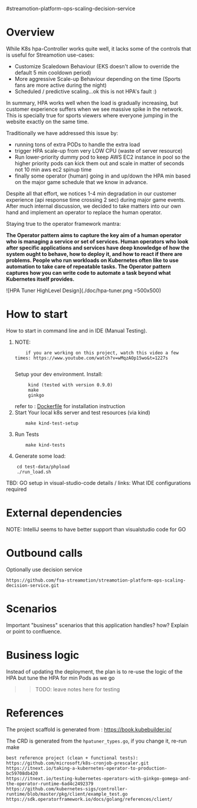 #streamotion-platform-ops-scaling-decision-service

# Overview

While K8s hpa-Controller works quite well, it lacks some of the controls that is useful for Streamotion use-cases:
* Customize Scaledown Behaviour (EKS doesn't allow to override the default 5 min cooldown period)
* More aggressive Scale-up Behaviour depending on the time (Sports fans are more active during the night)
* Scheduled / predictive scaling...ok this is not HPA's fault :)

In summary, HPA works well when the load is gradually increasing, but customer experience suffers when we see massive spike in the network. This is specially true for sports viewers where everyone jumping in the website exactly on the same time. 

Traditionally we have addressed this issue by:
* running tons of extra PODs to handle the extra load
* trigger HPA scale-up from very LOW CPU (waste of server resource)
* Run lower-priority dummy pod to keep AWS EC2 instance in pool so the higher priority pods can kick them out and scale in matter of seconds not 10 min aws ec2 spinup time
* finally some operator (human) going in and up/down the HPA min based on the major game schedule that we know in advance.
     
Despite all that effort, we notices 1-4 min degradation in our customer experience (api response time crossing 2 sec) during major game events. After much internal discussion, we decided to take matters into our own hand and implement an operator to replace the human operator. 

Staying true to the operator framework mantra: 

**The Operator pattern aims to capture the key aim of a human operator who is managing a service or set of services. Human operators who look after specific applications and services have deep knowledge of how the system ought to behave, how to deploy it, and how to react if there are problems.
People who run workloads on Kubernetes often like to use automation to take care of repeatable tasks. The Operator pattern captures how you can write code to automate a task beyond what Kubernetes itself provides.**


![HPA Tuner HighLevel Design](./doc/hpa-tuner.png =500x500)



# How to start
How to start in command line and in IDE (Manual Testing).

1.
    NOTE: 
    ```
        if you are working on this project, watch this video a few times: https://www.youtube.com/watch?v=wMqzAOp15wo&t=1227s
        
    ``` 
   Setup your dev environment. Install:     
   ```
        kind (tested with version 0.9.0)
        make 
        ginkgo
    ```
    refer to : [Dockerfile](doc/docker-builders/Dockerfile-dind-kubernetes-container) for installation instruction
1. Start Your local k8s server and test resources (via kind)
    ```
        make kind-test-setup
    ```
1. Run Tests
    ```
        make kind-tests
    ```
1. Generate some load:
```
    cd test-data/phpload
    ./run_load.sh 
```

TBD: GO setup in visual-studio-code details / links: What IDE configurations required 

# External dependencies

NOTE: IntelliJ seems to have better support than visualstudio code for GO

# Outbound calls
Optionally use decision service
```
https://github.com/fsa-streamotion/streamotion-platform-ops-scaling-decision-service.git
```

# Scenarios
Important "business" scenarios that this application handles? how? Explain or point to confluence.

# Business logic
        
Instead of updating the deployment, the plan is to re-use the logic of the HPA but tune the HPA for 
min Pods as we go

>> TODO: leave notes here for testing 

# References
The project scaffold is generated from : https://book.kubebuilder.io/ 

The CRD is generated from the `hpatuner_types.go`, if you change it, re-run make 

    best reference project (clean + functional tests): https://github.com/microsoft/k8s-cronjob-prescaler.git
    https://itnext.io/taking-a-kubernetes-operator-to-production-bc59708db420
    https://itnext.io/testing-kubernetes-operators-with-ginkgo-gomega-and-the-operator-runtime-6ad4c2492379
    https://github.com/kubernetes-sigs/controller-runtime/blob/master/pkg/client/example_test.go
    https://sdk.operatorframework.io/docs/golang/references/client/

